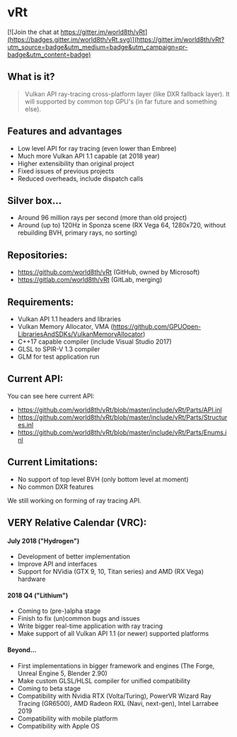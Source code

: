 # vRt

[![Join the chat at https://gitter.im/world8th/vRt](https://badges.gitter.im/world8th/vRt.svg)](https://gitter.im/world8th/vRt?utm_source=badge&utm_medium=badge&utm_campaign=pr-badge&utm_content=badge)

## What is it?
> Vulkan API ray-tracing cross-platform layer (like DXR fallback layer). It will supported by common top GPU's (in far future and something else).

## Features and advantages
- Low level API for ray tracing (even lower than Embree)
- Much more Vulkan API 1.1 capable (at 2018 year)
- Higher extensibility than original project
- Fixed issues of previous projects 
- Reduced overheads, include dispatch calls 

## Silver box...
- Around 96 million rays per second (more than old project)
- Around (up to) 120Hz in Sponza scene (RX Vega 64, 1280x720, without rebuilding BVH, primary rays, no sorting)

## Repositories:
- https://github.com/world8th/vRt (GitHub, owned by Microsoft)
- https://gitlab.com/world8th/vRt (GitLab, merging)

## Requirements: 
- Vulkan API 1.1 headers and libraries
- Vulkan Memory Allocator, VMA (https://github.com/GPUOpen-LibrariesAndSDKs/VulkanMemoryAllocator)
- C++17 capable compiler (include Visual Studio 2017)
- GLSL to SPIR-V 1.3 compiler
- GLM for test application run

## Current API: 
You can see here current API:
- https://github.com/world8th/vRt/blob/master/include/vRt/Parts/API.inl
- https://github.com/world8th/vRt/blob/master/include/vRt/Parts/Structures.inl
- https://github.com/world8th/vRt/blob/master/include/vRt/Parts/Enums.inl

## Current Limitations:
- No support of top level BVH (only bottom level at moment)
- No common DXR features 

We still working on forming of ray tracing API. 

## VERY Relative Calendar (VRC):

#### July 2018 ("Hydrogen")
- Development of better implementation 
- Improve API and interfaces
- Support for NVidia (GTX 9, 10, Titan series) and AMD (RX Vega) hardware

#### 2018 Q4 ("Lithium")
- Coming to (pre-)alpha stage
- Finish to fix (un)common bugs and issues 
- Write bigger real-time application with ray tracing 
- Make support of all Vulkan API 1.1 (or newer) supported platforms

#### Beyond...  
- First implementations in bigger framework and engines (The Forge, Unreal Engine 5, Blender 2.90)
- Make custom GLSL/HLSL compiler for unified compatibility 
- Coming to beta stage 
- Compatibility with Nvidia RTX (Volta/Turing), PowerVR Wizard Ray Tracing (GR6500), AMD Radeon RXL (Navi, next-gen), Intel Larrabee 2019
- Compatibility with mobile platform 
- Compatibility with Apple OS 
